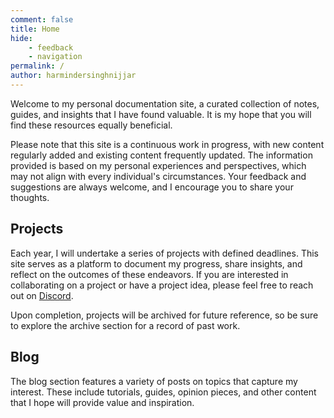 ```yaml
---
comment: false
title: Home
hide: 
    - feedback
    - navigation
permalink: /
author: harmindersinghnijjar
---
```


Welcome to my personal documentation site, a curated collection of notes, guides, and insights that I have found valuable. It is my hope that you will find these resources equally beneficial.  

Please note that this site is a continuous work in progress, with new content regularly added and existing content frequently updated. The information provided is based on my personal experiences and perspectives, which may not align with every individual's circumstances. Your feedback and suggestions are always welcome, and I encourage you to share your thoughts.  

## Projects  

Each year, I will undertake a series of projects with defined deadlines. This site serves as a platform to document my progress, share insights, and reflect on the outcomes of these endeavors. If you are interested in collaborating on a project or have a project idea, please feel free to reach out on <a href="https://discord.gg/cstaDPWghP" target="_blank">Discord</a>.

Upon completion, projects will be archived for future reference, so be sure to explore the archive section for a record of past work.  

## Blog  

The blog section features a variety of posts on topics that capture my interest. These include tutorials, guides, opinion pieces, and other content that I hope will provide value and inspiration.